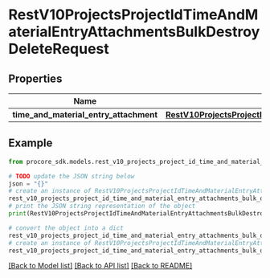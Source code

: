 # RestV10ProjectsProjectIdTimeAndMaterialEntryAttachmentsBulkDestroyDeleteRequest


## Properties

Name | Type | Description | Notes
------------ | ------------- | ------------- | -------------
**time_and_material_entry_attachment** | [**RestV10ProjectsProjectIdTimeAndMaterialEntryAttachmentsBulkDestroyDeleteRequestTimeAndMaterialEntryAttachment**](RestV10ProjectsProjectIdTimeAndMaterialEntryAttachmentsBulkDestroyDeleteRequestTimeAndMaterialEntryAttachment.md) |  | 

## Example

```python
from procore_sdk.models.rest_v10_projects_project_id_time_and_material_entry_attachments_bulk_destroy_delete_request import RestV10ProjectsProjectIdTimeAndMaterialEntryAttachmentsBulkDestroyDeleteRequest

# TODO update the JSON string below
json = "{}"
# create an instance of RestV10ProjectsProjectIdTimeAndMaterialEntryAttachmentsBulkDestroyDeleteRequest from a JSON string
rest_v10_projects_project_id_time_and_material_entry_attachments_bulk_destroy_delete_request_instance = RestV10ProjectsProjectIdTimeAndMaterialEntryAttachmentsBulkDestroyDeleteRequest.from_json(json)
# print the JSON string representation of the object
print(RestV10ProjectsProjectIdTimeAndMaterialEntryAttachmentsBulkDestroyDeleteRequest.to_json())

# convert the object into a dict
rest_v10_projects_project_id_time_and_material_entry_attachments_bulk_destroy_delete_request_dict = rest_v10_projects_project_id_time_and_material_entry_attachments_bulk_destroy_delete_request_instance.to_dict()
# create an instance of RestV10ProjectsProjectIdTimeAndMaterialEntryAttachmentsBulkDestroyDeleteRequest from a dict
rest_v10_projects_project_id_time_and_material_entry_attachments_bulk_destroy_delete_request_from_dict = RestV10ProjectsProjectIdTimeAndMaterialEntryAttachmentsBulkDestroyDeleteRequest.from_dict(rest_v10_projects_project_id_time_and_material_entry_attachments_bulk_destroy_delete_request_dict)
```
[[Back to Model list]](../README.md#documentation-for-models) [[Back to API list]](../README.md#documentation-for-api-endpoints) [[Back to README]](../README.md)


